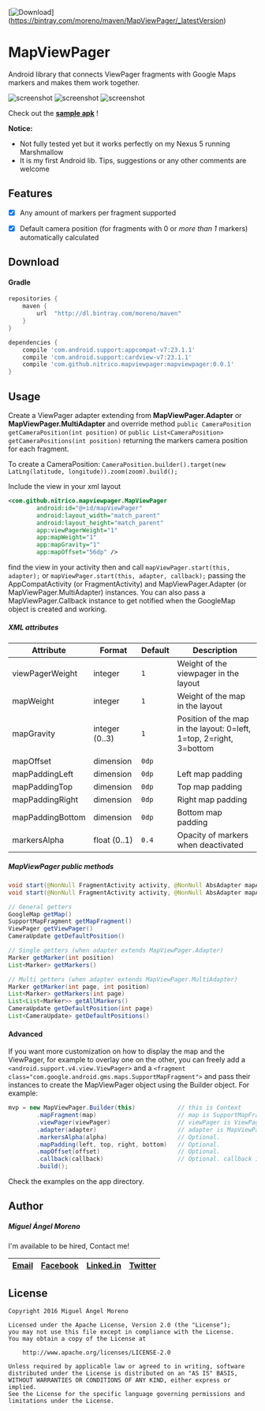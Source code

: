[![Download](https://api.bintray.com/packages/moreno/maven/MapViewPager/images/download.svg)]
(https://bintray.com/moreno/maven/MapViewPager/_latestVersion)

# MapViewPager

Android library that connects ViewPager fragments with Google Maps markers and makes them work together.

![screenshot](http://i.imgur.com/tZ7wO4D.png) ![screenshot](http://i.imgur.com/mfbp5ps.png) ![screenshot](http://i.imgur.com/C4dVMU7.png)

Check out the **[sample apk](https://github.com/nitrico/MapViewPager/raw/master/MapViewPager.apk)** !

**Notice:**
* Not fully tested yet but it works perfectly on my Nexus 5 running Marshmallow
* It is my first Android lib. Tips, suggestions or any other comments are welcome


## Features

- [x] Any amount of markers per fragment supported
- [x] Default camera position (for fragments with 0 or *more than 1* markers) automatically calculated


## Download

#### Gradle

```gradle
repositories {
    maven {
        url  "http://dl.bintray.com/moreno/maven" 
    }
}

dependencies {
    compile 'com.android.support:appcompat-v7:23.1.1'
    compile 'com.android.support:cardview-v7:23.1.1'
    compile 'com.github.nitrico.mapviewpager:mapviewpager:0.0.1'
}
```


## Usage

Create a ViewPager adapter extending from **MapViewPager.Adapter** or **MapViewPager.MultiAdapter** and override method
`public CameraPosition getCameraPosition(int position)` or `public List<CameraPosition> getCameraPositions(int position)` returning the markers camera position for each fragment.

To create a CameraPosition: 
`CameraPosition.builder().target(new LatLng(latitude, longitude)).zoom(zoom).build();`

Include the view in your xml layout

```xml
<com.github.nitrico.mapviewpager.MapViewPager
        android:id="@+id/mapViewPager"
        android:layout_width="match_parent"
        android:layout_height="match_parent"
        app:viewPagerWeight="1"
        app:mapWeight="1"
        app:mapGravity="1"
        app:mapOffset="56dp" />
```
find the view in your activity then and call `mapViewPager.start(this, adapter);` or `mapViewPager.start(this, adapter, callback);` passing the AppCompatActivity (or FragmentActivity) and MapViewPager.Adapter (or MapViewPager.MultiAdapter) instances. You can also pass a MapViewPager.Callback instance to get notified when the GoogleMap object is created and working.

##### XML attributes

|Attribute|Format|Default|Description
|---|---|---|---|
|viewPagerWeight|integer|`1`|Weight of the viewpager in the layout|
|mapWeight|integer|`1`|Weight of the map in the layout|
|mapGravity|integer (0..3)|`1`|Position of the map in the layout: 0=left, 1=top, 2=right, 3=bottom|
|mapOffset|dimension|`0dp`||
|mapPaddingLeft|dimension|`0dp`|Left map padding|
|mapPaddingTop|dimension|`0dp`|Top map padding|
|mapPaddingRight|dimension|`0dp`|Right map padding|
|mapPaddingBottom|dimension|`0dp`|Bottom map padding|
|markersAlpha|float (0..1)|`0.4`|Opacity of markers when deactivated|

##### MapViewPager public methods

```java
void start(@NonNull FragmentActivity activity, @NonNull AbsAdapter mapAdapter) 
void start(@NonNull FragmentActivity activity, @NonNull AbsAdapter mapAdapter, @Nullable Callback callback)

// General getters
GoogleMap getMap()
SupportMapFragment getMapFragment()
ViewPager getViewPager() 
CameraUpdate getDefaultPosition() 

// Single getters (when adapter extends MapViewPager.Adapter)
Marker getMarker(int position)
List<Marker> getMarkers()

// Multi getters (when adapter extends MapViewPager.MultiAdapter)
Marker getMarker(int page, int position)
List<Marker> getMarkers(int page) 
List<List<Marker>> getAllMarkers()
CameraUpdate getDefaultPosition(int page) 
List<CameraUpdate> getDefaultPositions()
```

#### Advanced

If you want more customization on how to display the map and the ViewPager, for example to overlay one on the other, you can freely add a `<android.support.v4.view.ViewPager>` and a `<fragment class="com.google.android.gms.maps.SupportMapFragment">` and pass their instances to create the MapViewPager object using the Builder object. For example:

```java
mvp = new MapViewPager.Builder(this)            // this is Context
        .mapFragment(map)                       // map is SupportMapFragment
        .viewPager(viewPager)                   // viewPager is ViewPager
        .adapter(adapter)                       // adapter is MapViewPager.Adapter or MapViewPager.MultiAdapter
        .markersAlpha(alpha)                    // Optional.
        .mapPadding(left, top, right, bottom)   // Optional.
        .mapOffset(offset)                      // Optional.
        .callback(callback)                     // Optional. callback is MapViewPager.Callback
        .build();
```

Check the examples on the app directory.

## Author

##### Miguel Ángel Moreno

I'm available to be hired, Contact me!

|[Email](mailto:nitrico@gmail.com)|[Facebook](https://www.facebook.com/miguelangelmoreno)|[Linked.in](https://www.linkedin.com/in/morenomiguelangel)|[Twitter](https://twitter.com/nitrico/)
|---|---|---|---|

## License
```
Copyright 2016 Miguel Ángel Moreno

Licensed under the Apache License, Version 2.0 (the "License");
you may not use this file except in compliance with the License.
You may obtain a copy of the License at

    http://www.apache.org/licenses/LICENSE-2.0

Unless required by applicable law or agreed to in writing, software
distributed under the License is distributed on an "AS IS" BASIS,
WITHOUT WARRANTIES OR CONDITIONS OF ANY KIND, either express or implied.
See the License for the specific language governing permissions and
limitations under the License.
```
